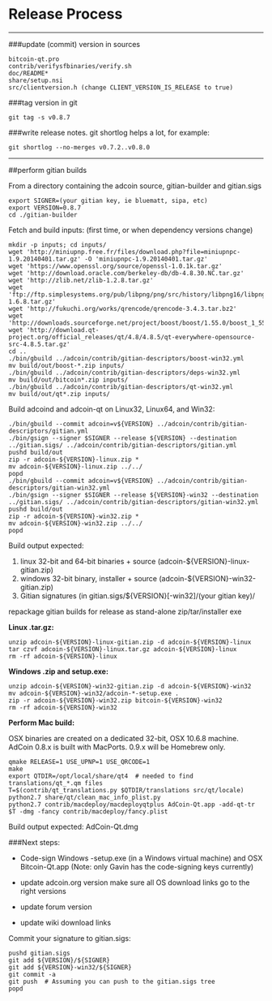 Release Process
====================

* * *

###update (commit) version in sources


	bitcoin-qt.pro
	contrib/verifysfbinaries/verify.sh
	doc/README*
	share/setup.nsi
	src/clientversion.h (change CLIENT_VERSION_IS_RELEASE to true)

###tag version in git

	git tag -s v0.8.7

###write release notes. git shortlog helps a lot, for example:

	git shortlog --no-merges v0.7.2..v0.8.0

* * *

##perform gitian builds

 From a directory containing the adcoin source, gitian-builder and gitian.sigs
  
	export SIGNER=(your gitian key, ie bluematt, sipa, etc)
	export VERSION=0.8.7
	cd ./gitian-builder

 Fetch and build inputs: (first time, or when dependency versions change)

	mkdir -p inputs; cd inputs/
	wget 'http://miniupnp.free.fr/files/download.php?file=miniupnpc-1.9.20140401.tar.gz' -O 'miniupnpc-1.9.20140401.tar.gz'
	wget 'https://www.openssl.org/source/openssl-1.0.1k.tar.gz'
	wget 'http://download.oracle.com/berkeley-db/db-4.8.30.NC.tar.gz'
	wget 'http://zlib.net/zlib-1.2.8.tar.gz'
	wget 'ftp://ftp.simplesystems.org/pub/libpng/png/src/history/libpng16/libpng-1.6.8.tar.gz'
	wget 'http://fukuchi.org/works/qrencode/qrencode-3.4.3.tar.bz2'
	wget 'http://downloads.sourceforge.net/project/boost/boost/1.55.0/boost_1_55_0.tar.bz2'
	wget 'http://download.qt-project.org/official_releases/qt/4.8/4.8.5/qt-everywhere-opensource-src-4.8.5.tar.gz'
	cd ..
	./bin/gbuild ../adcoin/contrib/gitian-descriptors/boost-win32.yml
	mv build/out/boost-*.zip inputs/
	./bin/gbuild ../adcoin/contrib/gitian-descriptors/deps-win32.yml
	mv build/out/bitcoin*.zip inputs/
	./bin/gbuild ../adcoin/contrib/gitian-descriptors/qt-win32.yml
	mv build/out/qt*.zip inputs/

 Build adcoind and adcoin-qt on Linux32, Linux64, and Win32:
  
	./bin/gbuild --commit adcoin=v${VERSION} ../adcoin/contrib/gitian-descriptors/gitian.yml
	./bin/gsign --signer $SIGNER --release ${VERSION} --destination ../gitian.sigs/ ../adcoin/contrib/gitian-descriptors/gitian.yml
	pushd build/out
	zip -r adcoin-${VERSION}-linux.zip *
	mv adcoin-${VERSION}-linux.zip ../../
	popd
	./bin/gbuild --commit adcoin=v${VERSION} ../adcoin/contrib/gitian-descriptors/gitian-win32.yml
	./bin/gsign --signer $SIGNER --release ${VERSION}-win32 --destination ../gitian.sigs/ ../adcoin/contrib/gitian-descriptors/gitian-win32.yml
	pushd build/out
	zip -r adcoin-${VERSION}-win32.zip *
	mv adcoin-${VERSION}-win32.zip ../../
	popd

  Build output expected:

  1. linux 32-bit and 64-bit binaries + source (adcoin-${VERSION}-linux-gitian.zip)
  2. windows 32-bit binary, installer + source (adcoin-${VERSION}-win32-gitian.zip)
  3. Gitian signatures (in gitian.sigs/${VERSION}[-win32]/(your gitian key)/

repackage gitian builds for release as stand-alone zip/tar/installer exe

**Linux .tar.gz:**

	unzip adcoin-${VERSION}-linux-gitian.zip -d adcoin-${VERSION}-linux
	tar czvf adcoin-${VERSION}-linux.tar.gz adcoin-${VERSION}-linux
	rm -rf adcoin-${VERSION}-linux

**Windows .zip and setup.exe:**

	unzip adcoin-${VERSION}-win32-gitian.zip -d adcoin-${VERSION}-win32
	mv adcoin-${VERSION}-win32/adcoin-*-setup.exe .
	zip -r adcoin-${VERSION}-win32.zip bitcoin-${VERSION}-win32
	rm -rf adcoin-${VERSION}-win32

**Perform Mac build:**

  OSX binaries are created on a dedicated 32-bit, OSX 10.6.8 machine.
  AdCoin 0.8.x is built with MacPorts.  0.9.x will be Homebrew only.

	qmake RELEASE=1 USE_UPNP=1 USE_QRCODE=1
	make
	export QTDIR=/opt/local/share/qt4  # needed to find translations/qt_*.qm files
	T=$(contrib/qt_translations.py $QTDIR/translations src/qt/locale)
	python2.7 share/qt/clean_mac_info_plist.py
	python2.7 contrib/macdeploy/macdeployqtplus AdCoin-Qt.app -add-qt-tr $T -dmg -fancy contrib/macdeploy/fancy.plist

 Build output expected: AdCoin-Qt.dmg

###Next steps:

* Code-sign Windows -setup.exe (in a Windows virtual machine) and
  OSX Bitcoin-Qt.app (Note: only Gavin has the code-signing keys currently)

* update adcoin.org version
  make sure all OS download links go to the right versions

* update forum version

* update wiki download links

Commit your signature to gitian.sigs:

	pushd gitian.sigs
	git add ${VERSION}/${SIGNER}
	git add ${VERSION}-win32/${SIGNER}
	git commit -a
	git push  # Assuming you can push to the gitian.sigs tree
	popd

